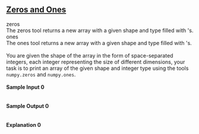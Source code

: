 ## **[Zeros and Ones](https://www.hackerrank.com/challenges/np-zeros-and-ones)** 
zeros<br>The zeros tool returns a new array with a given shape and type filled with 's.<br>ones<br>The ones tool returns a new array with a given shape and type filled with 's.<br><br>You are given the shape of the array in the form of space-separated integers, each integer representing the size of different dimensions, your task is to print an array of the given shape and integer type using the tools <code>numpy.zeros</code> and <code>numpy.ones</code>.<br><br>**Sample Input 0**<br><code></code><br><br>**Sample Output 0**<br><code></code><br><br>**Explanation 0**<br><br>